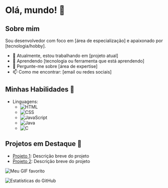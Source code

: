 # Olá, mundo! 👋

## Sobre mim
Sou desenvolvedor com foco em [área de especialização] e apaixonado por [tecnologia/hobby].

- 🔭 Atualmente, estou trabalhando em [projeto atual]
- 🌱 Aprendendo [tecnologia ou ferramenta que está aprendendo]
- 💬 Pergunte-me sobre [área de expertise]
- 📫 Como me encontrar: [email ou redes sociais]

## Minhas Habilidades 🚀
- Linguagens:
  - ![HTML](https://img.shields.io/badge/-HTML5-orange?style=flat-square&logo=html5&logoColor=white)
  - ![CSS](https://img.shields.io/badge/-CSS3-blue?style=flat-square&logo=css3&logoColor=white)
  - ![JavaScript](https://img.shields.io/badge/-JavaScript-yellow?style=flat-square&logo=javascript&logoColor=black)
  - ![Java](https://img.shields.io/badge/-Java-red?style=flat-square&logo=java&logoColor=white)
  - ![C](https://img.shields.io/badge/-C-blue?style=flat-square&logo=c&logoColor=white)

## Projetos em Destaque 💼
- [Projeto 1](link): Descrição breve do projeto
- [Projeto 2](link): Descrição breve do projeto


![Meu GIF favorito](https://media.giphy.com/media/3o7TKzDJo7dAoynDio/giphy.gif)


![Estatísticas do GitHub](https://github-readme-stats.vercel.app/api?username=gabriele&show_icons=true&theme=radical)

